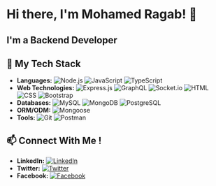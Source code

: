 # Hi there, I'm Mohamed Ragab! 👋

  <h2>I'm a  Backend Developer</h2>

## 🚀 My Tech Stack

- **Languages:** ![Node.js](https://img.shields.io/badge/-Node.js-43853D?style=flat-square&logo=node.js&logoColor=white) ![JavaScript](https://img.shields.io/badge/-JavaScript-F7DF1E?style=flat-square&logo=javascript&logoColor=black) ![TypeScript](https://img.shields.io/badge/-TypeScript-3178C6?style=flat-square&logo=typescript&logoColor=white)
- **Web Technologies:** ![Express.js](https://img.shields.io/badge/-Express.js-000000?style=flat-square&logo=express&logoColor=white) ![GraphQL](https://img.shields.io/badge/-GraphQL-E10098?style=flat-square&logo=graphql&logoColor=white) ![Socket.io](https://img.shields.io/badge/-Socket.io-010101?style=flat-square&logo=socket.io&logoColor=white) ![HTML](https://img.shields.io/badge/-HTML-E34F26?style=flat-square&logo=html5&logoColor=white) ![CSS](https://img.shields.io/badge/-CSS-1572B6?style=flat-square&logo=css3&logoColor=white) ![Bootstrap](https://img.shields.io/badge/-Bootstrap-7952B3?style=flat-square&logo=bootstrap&logoColor=white)
- **Databases:** ![MySQL](https://img.shields.io/badge/-MySQL-4479A1?style=flat-square&logo=mysql&logoColor=white) ![MongoDB](https://img.shields.io/badge/-MongoDB-47A248?style=flat-square&logo=mongodb&logoColor=white) ![PostgreSQL](https://img.shields.io/badge/-PostgreSQL-336791?style=flat-square&logo=postgresql&logoColor=white)
- **ORM/ODM:** ![Mongoose](https://img.shields.io/badge/-Mongoose-880000?style=flat-square&logo=mongoose&logoColor=white)
- **Tools:** ![Git](https://img.shields.io/badge/-Git-F05032?style=flat-square&logo=git&logoColor=white) ![Postman](https://img.shields.io/badge/-Postman-FF6C37?style=flat-square&logo=postman&logoColor=white)


## 📫 Connect With Me !

- **LinkedIn:** [![LinkedIn](https://img.shields.io/badge/-LinkedIn-0A66C2?style=flat-square&logo=linkedin&logoColor=white)](https://www.linkedin.com/in/mohamedragab222/)
- **Twitter:** [![Twitter](https://img.shields.io/badge/-Twitter-1DA1F2?style=flat-square&logo=twitter&logoColor=white)](https://twitter.com/MoRagabR)
- **Facebook:** [![Facebook](https://img.shields.io/badge/-Facebook-1877F2?style=flat-square&logo=facebook&logoColor=white)](https://www.facebook.com/mohamedahamedragab)


